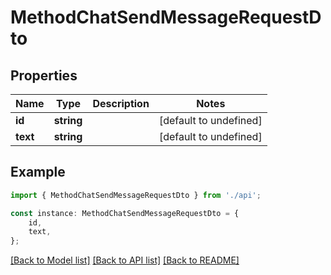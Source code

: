 # MethodChatSendMessageRequestDto


## Properties

Name | Type | Description | Notes
------------ | ------------- | ------------- | -------------
**id** | **string** |  | [default to undefined]
**text** | **string** |  | [default to undefined]

## Example

```typescript
import { MethodChatSendMessageRequestDto } from './api';

const instance: MethodChatSendMessageRequestDto = {
    id,
    text,
};
```

[[Back to Model list]](../README.md#documentation-for-models) [[Back to API list]](../README.md#documentation-for-api-endpoints) [[Back to README]](../README.md)
